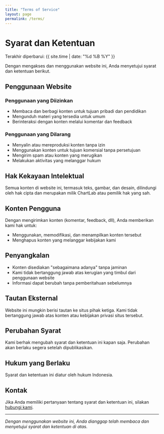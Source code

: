 ```yaml
---
title: "Terms of Service"
layout: page
permalink: /terms/
---
```


# Syarat dan Ketentuan

Terakhir diperbarui: {{ site.time | date: "%d %B %Y" }}

Dengan mengakses dan menggunakan website ini, Anda menyetujui syarat dan ketentuan berikut.

## Penggunaan Website

### Penggunaan yang Diizinkan
- Membaca dan berbagi konten untuk tujuan pribadi dan pendidikan
- Mengunduh materi yang tersedia untuk umum
- Berinteraksi dengan konten melalui komentar dan feedback

### Penggunaan yang Dilarang
- Menyalin atau mereproduksi konten tanpa izin
- Menggunakan konten untuk tujuan komersial tanpa persetujuan
- Mengirim spam atau konten yang merugikan
- Melakukan aktivitas yang melanggar hukum

## Hak Kekayaan Intelektual

Semua konten di website ini, termasuk teks, gambar, dan desain, dilindungi oleh hak cipta dan merupakan milik ChartLab atau pemilik hak yang sah.

## Konten Pengguna

Dengan mengirimkan konten (komentar, feedback, dll), Anda memberikan kami hak untuk:
- Menggunakan, memodifikasi, dan menampilkan konten tersebut
- Menghapus konten yang melanggar kebijakan kami

## Penyangkalan

- Konten disediakan "sebagaimana adanya" tanpa jaminan
- Kami tidak bertanggung jawab atas kerugian yang timbul dari penggunaan website
- Informasi dapat berubah tanpa pemberitahuan sebelumnya

## Tautan Eksternal

Website ini mungkin berisi tautan ke situs pihak ketiga. Kami tidak bertanggung jawab atas konten atau kebijakan privasi situs tersebut.

## Perubahan Syarat

Kami berhak mengubah syarat dan ketentuan ini kapan saja. Perubahan akan berlaku segera setelah dipublikasikan.

## Hukum yang Berlaku

Syarat dan ketentuan ini diatur oleh hukum Indonesia.

## Kontak

Jika Anda memiliki pertanyaan tentang syarat dan ketentuan ini, silakan [hubungi kami](/contact/).

---

*Dengan menggunakan website ini, Anda dianggap telah membaca dan menyetujui syarat dan ketentuan di atas.*